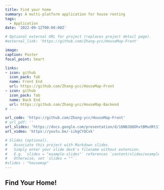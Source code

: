 ```yaml
---
title: Find your home
summary: A multi-platform application for house renting
tags:
  - Application
date: '2022-09-12T00:00:00Z'

# Optional external URL for project (replaces project detail page).
#external_link: 'https://github.com/Zhang-ycc/HouseMap-Front'

image:
caption: Poster
focal_point: Smart

links:
- icon: github
  icon_pack: fab
  name: Front End
  url: https://github.com/Zhang-ycc/HouseMap-Front
- icon: github
  icon_pack: fab
  name: Back End
  url: https://github.com/Zhang-ycc/HouseMap-Backend
# ---

url_code: 'https://github.com/Zhang-ycc/HouseMap-Front'
# url_pdf: ''
url_slides: 'https://docs.google.com/presentation/d/16NBJQ8OhvtBMudRt17ImHAUkSfodgK33nHEsAsJzB68/edit?usp=sharing'
url_video: 'https://youtu.be/-iikgCYQCxk'

# Slides (optional).
#   Associate this project with Markdown slides.
#   Simply enter your slide deck's filename without extension.
#   E.g. `slides = "example-slides"` references `content/slides/example-slides.md`.
#   Otherwise, set `slides = ""`.
#slides : "housemap"
---
```


## Find Your Home! 

